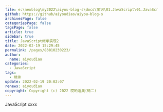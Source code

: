 ```yaml
---
file: e:\newblog\my2022\aiyou-blog-s\docs\笔记\01.JavaScript\01.JavaScript继承实现.md
github: https://github/aiyoudiao/aiyou-blog-s
archivesPage: false
categoriesPage: false
tagsPage: false
article: true
sidebar: true
title: JavaScript继承实现2
date: 2022-02-19 15:29:45
permalink: /pages/83810230223/
author: 
  name: aiyoudiao
categories: 
  - JavaScript
tags: 
  - 继承
update: 2022-02-19 20:02:07
renews: aiyoudiao
copyright: Copyright (c) 2022 哎哟迪奥(码二)
---
```


JavaScript  xxxx
